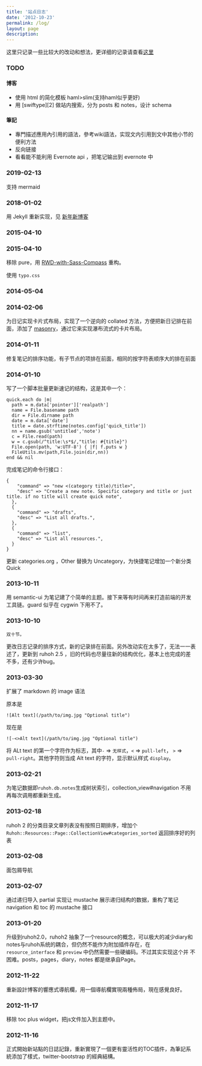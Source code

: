```yaml
---
title: '站点日志'
date: '2012-10-23'
permalink: /log/
layout: page
description:
---
```


这里只记录一些比较大的改动和想法，更详细的记录请查看[这里](https://github.com/douo/douo.github.com/commits/develop)

### TODO

#### 博客

- 使用 html 的简化模板 haml>slim(支持haml似乎更好)
- 用 [swiftype][2] 做站内搜索，分为 posts 和 notes，设计 schema

#### 筆記

- 專門描述應用內引用的語法，參考wiki語法，实现文内引用到文中其他小节的便利方法
- 反向链接
- 看看能不能利用 Evernote api ，把笔记输出到 evernote 中

[1]: https://swiftype.com/

### 2019-02-13

支持 mermaid

### 2018-01-02

用 Jekyll 重新实现，见 [新年新博客](/2018/01/02/new-year-new-blog/)

### 2015-04-10

### 2015-04-10

移除 pure，用 [RWD-with-Sass-Compass](https://snugug.github.io/RWD-with-Sass-Compass/#/nested-grid-inner-1-scss) 重构。

使用 `typo.css`



### 2014-05-04



### 2014-02-06

为日记实现卡片式布局，实现了一个逆向的 collated 方法，方便把新日记排在前面，添加了 [masonry](http://masonry.desandro.com/)，通过它来实现瀑布流式的卡片布局。

### 2014-01-11

修复笔记的排序功能，有子节点的项排在前面，相同的按字符表顺序大的排在前面

### 2014-01-10

写了一个脚本批量更新速记的结构，这是其中一个：

    quick.each do |m| 
      path = m.data['pointer']['realpath']
      name = File.basename path
      dir = File.dirname path
      date = m.data['date']
      title = date.strftime(notes.config['quick_title'])
      nn = name.gsub('untitled','note')
      c = File.read(path)
      w = c.gsub(/^title:\s*$/,"title: #{title}")
      File.open(path, 'w:UTF-8') { |f| f.puts w }
      FileUtils.mv(path,File.join(dir,nn))
    end && nil

完成笔记的命令行接口：

	{
        "command" => "new <(category title)/title>",
        "desc" => "Create a new note. Specific category and title or just title. if no title will create quick note",
      },
      {
        "command" => "drafts",
        "desc" => "List all drafts.",
      },
      {
        "command" => "list",
        "desc" => "List all resources.",
      }
	}

更新 categories.org ，Other 替换为 Uncategory，为快捷笔记增加一个新分类 Quick


### 2013-10-11

用 semantic-ui 为笔记建了个简单的主题。接下来等有时间再来打造前端的开发工具链。guard 似乎在 cygwin 下用不了。

### 2013-10-10

	双十节。

更改日志记录的排序方式，新的记录排在前面。另外改动实在太多了，无法一一表述了，更新到 ruhoh 2.5 ，旧的代码也尽量往新的结构优化，基本上也完成的差不多，还有少许bug。

### 2013-03-30

扩展了 markdown 的 image 语法

原本是

	![Alt text](/path/to/img.jpg "Optional title")

现在是

	![-<>Alt text](/path/to/img.jpg "Optional title")
	
将 ALt text 的第一个字符作为标志，其中`-` => `无样式`，`<` => `pull-left`， `>` => `pull-right`。其他字符则当成 Alt text 的字符，显示默认样式 `display`。


### 2013-02-21

为笔记数据即`ruhoh.db.notes`生成树状索引，collection_view#navigation 不用再每次调用都重新生成。

### 2013-02-18

ruhoh 2 的分类目录文章列表没有按照日期排序，增加个`Ruhoh::Resources::Page::CollectionView#categories_sorted` 返回排序好的列表


### 2013-02-08

面包屑导航

### 2013-02-07

通过递归导入 partial 实现让 mustache 展示递归结构的数据，重构了笔记 navigation 和 toc 的 mustache 接口

### 2013-01-20

升级到ruhoh2.0，ruhoh2 抽象了一个resource的概念，可以极大的减少diary和
notes与ruhoh系统的耦合，但仍然不能作为附加插件存在，在 `resource_interface` 和 `preview` 中仍然需要一些硬编码。不过其实实现这个并
不困难。posts，pages，diary，notes 都是继承自Page。

### 2012-11-22

重新設計博客的響應式導航欄，用一個導航欄實現兩種佈局，現在感覺良好。

### 2012-11-17

移除 toc plus widget，把js文件加入到主题中。

### 2012-11-16

正式開始新站點的日誌記錄，重新實現了一個更有靈活性的TOC插件，為筆記系統添加了樣式，twitter-bootstrap 的經典結構。


